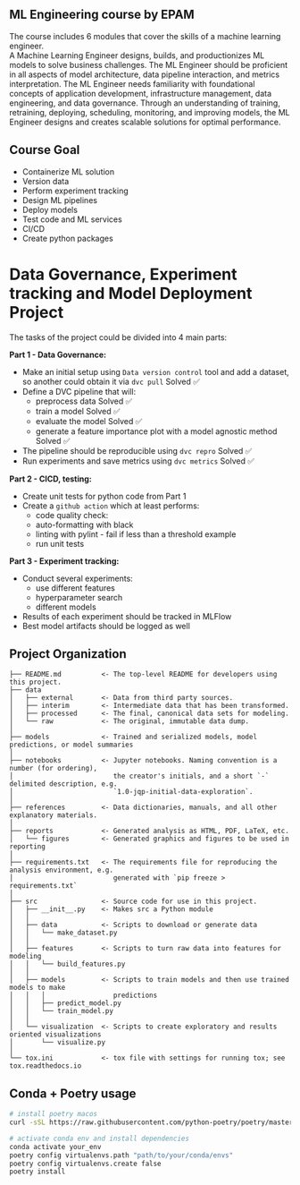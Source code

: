 ## ML Engineering course by EPAM
The course includes 6 modules that cover the skills of a machine learning engineer.  
A Machine Learning Engineer designs, builds, and productionizes ML models to solve business challenges.
The ML Engineer should be proficient in all aspects of model architecture, data pipeline interaction, and metrics interpretation. 
The ML Engineer needs familiarity with foundational concepts of application development, infrastructure management, data engineering, and data governance. 
Through an understanding of training, retraining, deploying, scheduling, monitoring, and improving models, 
the ML Engineer designs and creates scalable solutions for optimal performance.
  
## Course Goal

- Containerize ML solution
- Version data
- Perform experiment tracking
- Design ML pipelines
- Deploy models
- Test code and ML services
- CI/CD
- Create python packages


Data Governance, Experiment tracking and Model Deployment Project
==============================
The tasks of the project could be divided into 4 main parts:

**Part 1 - Data Governance:**
* Make an initial setup using `Data version control` tool and add a dataset, so another could obtain it via `dvc pull` Solved :white_check_mark:
* Define a DVC pipeline that will:
  * preprocess data Solved :white_check_mark:
  * train a model Solved :white_check_mark:
  * evaluate the model Solved :white_check_mark:
  * generate a feature importance plot with a model agnostic method Solved :white_check_mark:
* The pipeline should be reproducible using `dvc repro` Solved :white_check_mark:
* Run experiments and save metrics using `dvc metrics` Solved :white_check_mark:

**Part 2 - CICD, testing:**
* Create unit tests for python code from Part 1
* Create a `github action` which at least performs:
    * code quality check:
    * auto-formatting with black
    * linting with pylint - fail if less than a threshold example
    * run unit tests

**Part 3 -  Experiment tracking:**
* Conduct several experiments:
  * use different features
  * hyperparameter search
  * different models
* Results of each experiment should be tracked in MLFlow
* Best model artifacts should be logged as well


Project Organization
------------

    ├── README.md          <- The top-level README for developers using this project.
    ├── data
    │   ├── external       <- Data from third party sources.
    │   ├── interim        <- Intermediate data that has been transformed.
    │   ├── processed      <- The final, canonical data sets for modeling.
    │   └── raw            <- The original, immutable data dump.
    │
    ├── models             <- Trained and serialized models, model predictions, or model summaries
    │
    ├── notebooks          <- Jupyter notebooks. Naming convention is a number (for ordering),
    │                         the creator's initials, and a short `-` delimited description, e.g.
    │                         `1.0-jqp-initial-data-exploration`.
    │
    ├── references         <- Data dictionaries, manuals, and all other explanatory materials.
    │
    ├── reports            <- Generated analysis as HTML, PDF, LaTeX, etc.
    │   └── figures        <- Generated graphics and figures to be used in reporting
    │
    ├── requirements.txt   <- The requirements file for reproducing the analysis environment, e.g.
    │                         generated with `pip freeze > requirements.txt`
    │
    ├── src                <- Source code for use in this project.
    │   ├── __init__.py    <- Makes src a Python module
    │   │
    │   ├── data           <- Scripts to download or generate data
    │   │   └── make_dataset.py
    │   │
    │   ├── features       <- Scripts to turn raw data into features for modeling
    │   │   └── build_features.py
    │   │
    │   ├── models         <- Scripts to train models and then use trained models to make
    │   │   │                 predictions
    │   │   ├── predict_model.py
    │   │   └── train_model.py
    │   │
    │   └── visualization  <- Scripts to create exploratory and results oriented visualizations
    │       └── visualize.py
    │
    └── tox.ini            <- tox file with settings for running tox; see tox.readthedocs.io



Conda + Poetry usage
--------
```bash
# install poetry macos
curl -sSL https://raw.githubusercontent.com/python-poetry/poetry/master/get-poetry.py | python -

# activate conda env and install dependencies
conda activate your_env
poetry config virtualenvs.path "path/to/your/conda/envs"
poetry config virtualenvs.create false
poetry install
```
